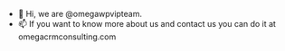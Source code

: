 - 👋 Hi, we are @omegawpvipteam.
- 📫 If you want to know more about us and contact us you can do it at omegacrmconsulting.com

<!---
omegawpvipteam/omegawpvipteam is a ✨ special ✨ repository because its `README.md` (this file) appears on your GitHub profile.
You can click the Preview link to take a look at your changes.
--->
